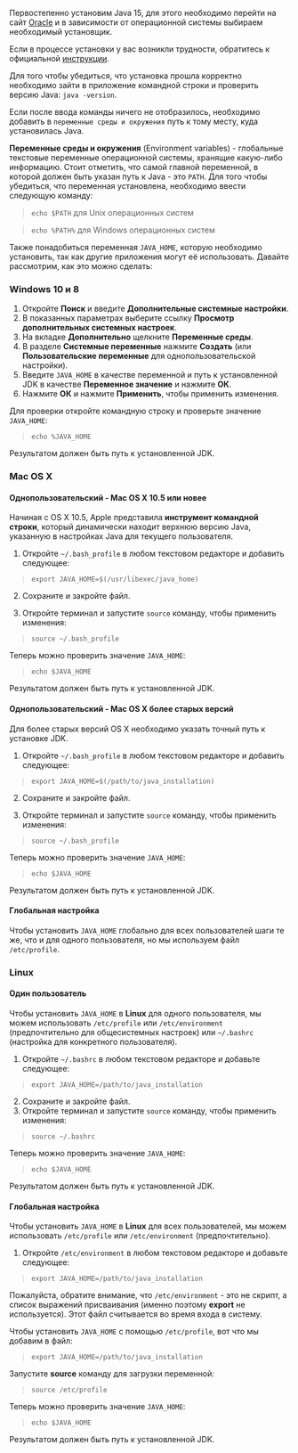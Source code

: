 Первостепенно установим Java 15, для этого необходимо перейти на сайт
[Oracle](https://www.oracle.com/java/technologies/javase/jdk15-archive-downloads.html)
и в зависимости от операционной системы выбираем необходимый установщик.

Если в процессе установки у вас возникли трудности, обратитесь к официальной
[инструкции](https://www.java.com/ru/download/help/download_options_ru.html).

Для того чтобы убедиться, что установка прошла корректно необходимо зайти в приложение
командной строки и проверить версию Java: `java -version`.

<div class="hint" >

Если после ввода команды ничего не отобразилось, необходимо добавить в `переменные
среды и окружения` путь к тому месту, куда установилась Java.

</div>

**Переменные среды и окружения** (Environment variables) - глобальные текстовые переменные операционной системы,
хранящие какую-либо информацию. Стоит отметить, что самой главной переменной, в которой
должен быть указан путь к Java - это `PATH`. Для того чтобы убедиться, что переменная
установлена, необходимо ввести следующую команду:
> `echo $PATH` для Unix операционных систем

> `echo %PATH%` для Windows операционных систем

Также понадобиться переменная `JAVA_HOME`, которую необходимо установить, так как
другие приложения могут её использовать. Давайте рассмотрим, как это можно сделать:
### Windows 10 и 8
1. Откройте **Поиск** и введите **Дополнительные системные настройки**.
2. В показанных параметрах выберите ссылку **Просмотр дополнительных системных настроек**.
3. На вкладке **Дополнительно** щелкните **Переменные среды**.
4. В разделе **Системные переменные** нажмите **Создать** (или **Пользовательские переменные** для однопользовательской настройки).
5. Введите `JAVA_HOME` в качестве переменной и путь к установленной JDK в качестве **Переменное значение** и нажмите **ОК**.
6. Нажмите **ОК** и нажмите **Применить**, чтобы применить изменения.

Для проверки откройте командную строку и проверьте значение `JAVA_HOME`:
> `echo %JAVA_HOME`

Результатом должен быть путь к установленной JDK.
### Mac OS X
#### Однопользовательский - Mac OS X 10.5 или новее
Начиная с OS X 10.5, Apple представила **инструмент командной строки**, который
динамически находит верхнюю версию Java, указанную в настройках Java для текущего
пользователя.

1. Откройте `~/.bash_profile` в любом текстовом редакторе и добавить следующее:
> `export JAVA_HOME=$(/usr/libexec/java_home)`

2. Сохраните и закройте файл.

3. Откройте терминал и запустите `source` команду, чтобы применить изменения:
> `source ~/.bash_profile`

Теперь можно проверить значение `JAVA_HOME`:
> `echo $JAVA_HOME`

Результатом должен быть путь к установленной JDK.

#### Однопользовательский - Mac OS X более старых версий
Для более старых версий OS X необходимо указать точный путь к установке
JDK.
1. Откройте `~/.bash_profile` в любом текстовом редакторе и добавить следующее:
> `export JAVA_HOME=$(/path/to/java_installation)`

2. Сохраните и закройте файл.

3. Откройте терминал и запустите `source` команду, чтобы применить изменения:
> `source ~/.bash_profile`

Теперь можно проверить значение `JAVA_HOME`:
> `echo $JAVA_HOME`

Результатом должен быть путь к установленной JDK.
#### Глобальная настройка
Чтобы установить `JAVA_HOME` глобально для всех пользователей шаги те же,
что и для одного пользователя, но мы используем файл `/etc/profile`.
### Linux
#### Один пользователь
Чтобы установить `JAVA_HOME` в **Linux** для одного пользователя, мы
можем использовать `/etc/profile` или `/etc/environment` (предпочтительно
для общесистемных настроек) или `~/.bashrc` (настройка для конкретного пользователя).
1. Откройте `~/.bashrc` в любом текстовом редакторе и добавьте следующее:
> `export JAVA_HOME=/path/to/java_installation`
2. Сохраните и закройте файл.
3. Откройте терминал и запустите `source` команду, чтобы применить изменения:
> `source ~/.bashrc`

Теперь можно проверить значение `JAVA_HOME`:
> `echo $JAVA_HOME`

Результатом должен быть путь к установленной JDK.
#### Глобальная настройка
Чтобы установить `JAVA_HOME` в **Linux** для всех пользователей, мы
можем использовать `/etc/profile` или `/etc/environment` (предпочтительно).
1. Откройте `/etc/environment` в любом текстовом редакторе и добавьте следующее:
> `export JAVA_HOME=/path/to/java_installation`

Пожалуйста, обратите внимание, что `/etc/environment` - это не скрипт,
а список выражений присваивания (именно поэтому **export** не используется).
Этот файл считывается во время входа в систему.

Чтобы установить `JAVA_HOME` с помощью `/etc/profile`, вот что мы добавим в файл:
> `export JAVA_HOME=/path/to/java_installation`

Запустите **source** команду для загрузки переменной:
> `source /etc/profile`

Теперь можно проверить значение `JAVA_HOME`:
> `echo $JAVA_HOME`

Результатом должен быть путь к установленной JDK.